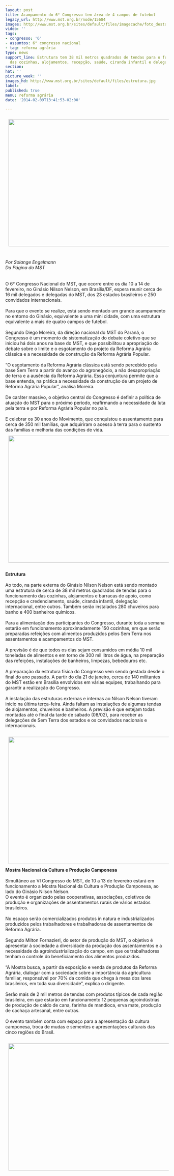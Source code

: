 ```yaml
---
layout: post
title: Acampamento do 6° Congresso tem área de 4 campos de futebol
legacy_url: http://www.mst.org.br/node/15684
images: http://www.mst.org.br/sites/default/files/imagecache/foto_destaque/estrutura.jpg
video: ''
tags:
- congresso: '6'
- assuntos: 6° congresso nacional
- tag: reforma agrária
type: news
support_line: Estrutura tem 38 mil metros quadrados de tendas para o funcionamento
  das cozinhas, alojamentos, recepção, saúde, ciranda infantil e delegações.
section: 
hat: ''
picture_week: ''
images_hd: http://www.mst.org.br/sites/default/files/estrutura.jpg
label: 
published: true
menu: reforma agrária
date: '2014-02-09T13:41:53-02:00'

---
```

<p><img style="margin: 10px;" src="http://www.mst.org.br/sites/default/files/estrutura.jpg" alt="" height="400" width="600"></p><div>&nbsp;</div><div><em>Por Solange Engelmann</em></div><div><em>Da Página do MST</em></div><div>&nbsp;</div><div>&nbsp;</div><div>O 6° Congresso Nacional do MST, que ocorre entre os dia 10 a 14 de fevereiro, no Ginásio Nilson Nelson, em Brasília/DF, espera reunir cerca de 16 mil delegados e delegadas do MST, dos 23 estados brasileiros e 250 convidados internacionais.</div><div>&nbsp;</div><div>Para que o evento se realize, está sendo montado um grande acampamento no entorno do Ginásio, equivalente a uma mini cidade, com uma estrutura equivalente a mais de quatro campos de futebol.</div><div>&nbsp;</div><div>Segundo  Diego Moreira, da direção nacional do MST do Paraná, o Congresso é um momento de sistematização do debate coletivo que se iniciou há dois anos na base do MST, e que possibilitou a apropriação do debate sobre o limite e o esgotamento do projeto da Reforma Agrária clássica e a necessidade de construção da Reforma Agrária Popular.&nbsp;</div><div>&nbsp;</div><div>“O esgotamento da Reforma Agrária clássica está sendo percebido pela base Sem Terra a partir do avanço do agronegócio, a não desapropriação de terra e a ausência da Reforma Agrária. Essa conjuntura permite que a base entenda, na prática a necessidade da construção de um projeto de Reforma Agrária Popular”, analisa Moreira.</div><div>&nbsp;</div><div>De caráter massivo, o objetivo central do Congresso é definir a política de atuação do MST para o próximo período, reafirmando a necessidade da luta pela terra e por Reforma Agrária Popular no país.</div><div>&nbsp;</div><div>E celebrar os 30 anos do Movimento, que conquistou o assentamento para cerca de 350 mil famílias, que adquiriram o acesso à terra para o sustento das famílias e melhoria das condições de vida.</div><div><img style="margin: 10px;" src="http://www.mst.org.br/sites/default/files/estrutura%202.jpg" alt="" height="400" width="600"></div><div>&nbsp;</div><div><strong>Estrutura&nbsp;</strong></div><div>&nbsp;</div><div>Ao todo, na parte externa do Ginásio Nilson Nelson está sendo montado uma estrutura de cerca de 38 mil metros quadrados de tendas para o funcionamento das cozinhas, alojamentos e barracas de apoio, como recepção e credenciamento, saúde, ciranda infantil, delegação internacional, entre outros. Também serão instalados 280 chuveiros para banho e 400 banheiros químicos.</div><div>&nbsp;</div><div>Para a alimentação dos participantes do Congresso, durante toda a semana estarão em funcionamento aproximadamente 150 cozinhas, em que serão preparadas refeições com alimentos produzidos pelos Sem Terra nos assentamentos e acampamentos do MST.</div><div>&nbsp;</div><div>A previsão é de que todos os dias sejam consumidos em média 10 mil toneladas de alimentos e em torno de 300 mil litros de água, na preparação das refeições, instalações de banheiros, limpezas, bebedouros etc.&nbsp;</div><div>&nbsp;</div><div>A preparação da estrutura física do Congresso vem sendo gestada desde o final do ano passado. A partir do dia 21 de janeiro, cerca de 140 militantes do MST estão em Brasília envolvidos em várias equipes, trabalhando para garantir a realização do Congresso.</div><div>&nbsp;</div><div>A instalação das estruturas externas e internas ao Nilson Nelson tiveram inicio na última terça-feira. Ainda faltam as instalações de algumas tendas de alojamentos, chuveiros e banheiros. A previsão é que estejam todas montadas até o final da tarde de sábado (08/02), para receber as delegações de Sem Terra dos estados e os convidados nacionais e internacionais.</div><div>&nbsp;</div><div><img style="margin: 10px;" src="http://www.mst.org.br/sites/default/files/estrutura%203_0.jpg" alt="" height="400" width="600"></div><div><strong>Mostra Nacional da Cultura e Produção Camponesa</strong></div><div>&nbsp;</div><div>Simultâneo ao VI Congresso do MST, de 10 a 13 de fevereiro estará em funcionamento a Mostra Nacional da Cultura e Produção Camponesa, ao lado do Ginásio Nilson Nelson.</div><div>O evento é organizado pelas cooperativas, associações, coletivos de produção e organizações de assentamentos rurais de vários estados brasileiros.</div><div>&nbsp;</div><div>No espaço serão comercializados produtos in natura e industrializados produzidos pelos trabalhadores e trabalhadoras de assentamentos de Reforma Agrária.</div><div>&nbsp;</div><div>Segundo Milton Fornazieri, do setor de produção do MST, o objetivo é apresentar à sociedade a diversidade da produção dos assentamentos e a necessidade da agroindustrialização do campo, em que os trabalhadores tenham o controle do beneficiamento dos alimentos produzidos.&nbsp;</div><div>&nbsp;</div><div>“A Mostra busca, a partir da exposição e venda de produtos da Reforma Agrária, dialogar com a sociedade sobre a importância da agricultura familiar, responsável por 70% da comida que chega à mesa dos lares brasileiros, em toda sua diversidade”, explica o dirigente.</div><div>&nbsp;</div><div>Serão mais de 2 mil metros de tendas com produtos típicos de cada região brasileira, em que estarão em funcionamento 12 pequenas agroindústrias de produção de caldo de cana, farinha de mandioca, erva mate, produção de cachaça artesanal, entre outras.&nbsp;</div><div>&nbsp;</div><div>O evento também conta com espaço para a apresentação da cultura camponesa, troca de mudas e sementes e apresentações culturais das cinco regiões do Brasil.&nbsp;</div><div>&nbsp;</div><div><img style="margin: 10px;" src="http://www.mst.org.br/sites/default/files/estrutura%204.jpg" alt="" height="400" width="600"></div>
